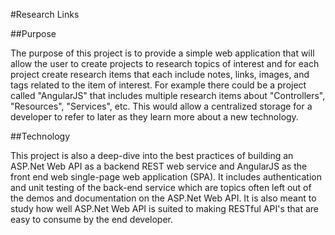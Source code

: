 #Research Links

##Purpose

The purpose of this project is to provide a simple web application that will allow the user to create projects to research topics of interest and for each project create research items that each include notes, links, images, and tags related to the item of interest.  For example there could be a project called "AngularJS" that includes multiple research items about "Controllers", "Resources", "Services", etc.  This would allow a centralized storage for a developer to refer to later as they learn more about a new technology.

##Technology

This project is also a deep-dive into the best practices of building an ASP.Net Web API as a backend REST web service and AngularJS as the front end web single-page web application (SPA).  It includes authentication and unit testing of the back-end service which are topics often left out of the demos and documentation on the ASP.Net Web API. It is also meant to study how well ASP.Net Web API is suited to making RESTful API's that are easy to consume by the end developer.